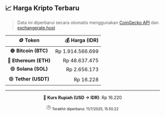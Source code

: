

<!-- HARGA_KRIPTO -->
## 📈 Harga Kripto Terbaru

> Data ini diperbarui secara otomatis menggunakan [CoinGecko API](https://www.coingecko.com/) dan [exchangerate.host](https://exchangerate.host/)

<div align="center">

| 🪙 Token | 💰 Harga (IDR) |
|:------:|---------------:|
| 🟠 **Bitcoin (BTC)**   | Rp 1.914.566.699 |
| 🔵 **Ethereum (ETH)**  | Rp 48.637.475 |
| 🟣 **Solana (SOL)**    | Rp 2.656.173 |
| 🟢 **Tether (USDT)**   | Rp 16.228 |

---

💱 **Kurs Rupiah (USD → IDR)**: Rp 16.220

🕒 <sub>Terakhir diperbarui: 11/7/2025, 15.50.22</sub>

</div>
<!-- /HARGA_KRIPTO -->